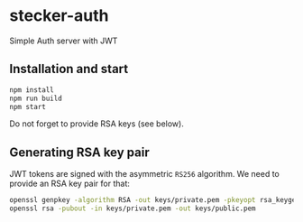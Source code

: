# stecker-auth

Simple Auth server with JWT


## Installation and start

```bash
npm install
npm run build
npm start
```

Do not forget to provide RSA keys (see below).

## Generating RSA key pair

JWT tokens are signed with the asymmetric `RS256` algorithm.
We need to provide an RSA key pair for that:

```bash
openssl genpkey -algorithm RSA -out keys/private.pem -pkeyopt rsa_keygen_bits:2048
openssl rsa -pubout -in keys/private.pem -out keys/public.pem
```


